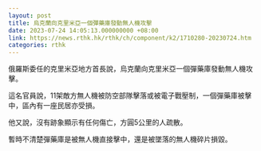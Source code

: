 ```yaml
---
layout: post
title: 烏克蘭向克里米亞一個彈藥庫發動無人機攻擊
date: 2023-07-24 14:05:13.000000000 +08:00
link: https://news.rthk.hk/rthk/ch/component/k2/1710280-20230724.htm
categories: rthk
---
```


俄羅斯委任的克里米亞地方首長說，烏克蘭向克里米亞一個彈藥庫發動無人機攻擊。

這名官員說，11架敵方無人機被防空部隊擊落或被電子戰壓制，一個彈藥庫被擊中，區內有一座民居亦受損。

他又說，沒有跡象顯示有任何傷亡，方圓5公里的人疏散。

暫時不清楚彈藥庫是被無人機直接擊中，還是被墜落的無人機碎片損毀。
